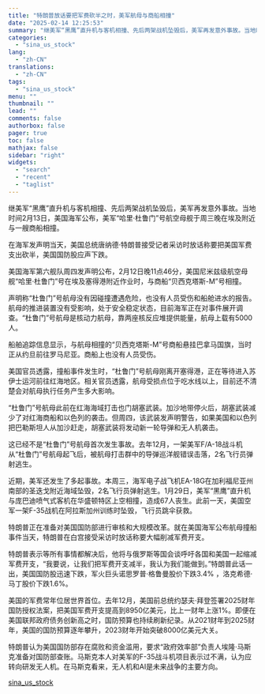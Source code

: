 ```yaml
---
title: "特朗普放话要把军费砍半之时，美军航母与商船相撞"
date: "2025-02-14 12:25:53"
summary: "继美军“黑鹰”直升机与客机相撞、先后两架战机坠毁后，美军再发意外事故。当地时间..."
categories:
  - "sina_us_stock"
lang:
  - "zh-CN"
translations:
  - "zh-CN"
tags:
  - "sina_us_stock"
menu: ""
thumbnail: ""
lead: ""
comments: false
authorbox: false
pager: true
toc: false
mathjax: false
sidebar: "right"
widgets:
  - "search"
  - "recent"
  - "taglist"
---
```


继美军“黑鹰”直升机与客机相撞、先后两架战机坠毁后，美军再发意外事故。当地时间2月13日，美国海军公布，美军“哈里·杜鲁门”号航空母舰于周三晚在埃及附近与一艘商船相撞。

在海军发声明当天，美国总统唐纳德·特朗普接受记者采访时放话称要把美国军费支出砍半，美国国防股应声下跌。

美国海军第六舰队周四发声明公布，2月12日晚11点46分，美国尼米兹级航空母舰“哈里·杜鲁门”号在埃及塞得港附近作业时，与商船“贝西克塔斯-M”号相撞。

声明称“杜鲁门”号航母没有因碰撞遭遇危险，也没有人员受伤和船舱进水的报告。航母的推进装置没有受影响，处于安全稳定状态，目前海军正在对事件展开调查。“杜鲁门”号航母是核动力航母，靠两座核反应堆提供能量，航母上载有5000人。

船舶追踪信息显示，与航母相撞的“贝西克塔斯-M”号商船悬挂巴拿马国旗，当时正从约旦前往罗马尼亚。商船上也没有人员受伤。

美国官员透露，撞船事件发生时，“杜鲁门”号航母刚离开塞得港，正在等待进入苏伊士运河前往红海地区。相关官员透露，航母受损点位于吃水线以上，目前还不清楚会对航母执行任务产生多大影响。

“杜鲁门”号航母此前在红海海域打击也门胡塞武装。加沙地带停火后，胡塞武装减少了对红海商船和以色列的袭击。但周四，该武装发声明警告，如果美国和以色列把巴勒斯坦人从加沙赶走，胡塞武装将发动新一轮导弹和无人机袭击。

这已经不是“杜鲁门”号航母首次发生事故。去年12月，一架美军F/A-18战斗机从“杜鲁门”号航母起飞后，被航母打击群中的导弹巡洋舰错误击落，2名飞行员弹射逃生。

近期，美军还发生了多起事故。本周三，海军电子战飞机EA-18G在加利福尼亚州南部的圣迭戈附近海域坠毁，2名飞行员弹射逃生。1月29日，美军“黑鹰”直升机与庞巴迪喷气式客机在华盛顿特区上空相撞，造成67人丧生。此前一天，美国空军一架F-35战机在阿拉斯加州训练时坠毁，飞行员跳伞获救。

特朗普正在准备对美国国防部进行审核和大规模改革。就在美国海军公布航母撞船事件当天，特朗普在白宫接受采访时放话称要大幅削减军费开支。

特朗普表示等所有事情都解决后，他将与俄罗斯等国会谈呼吁各国和美国一起缩减军费开支，“我要说，让我们把军费开支减半，我认为我们能做到。”特朗普此话一出，美国国防股迅速下跌，军火巨头诺思罗普·格鲁曼股价下跌3.4% ，洛克希德·马丁股价下跌1.6%。

美国的军费常年位居世界首位。去年12月，美国前总统约瑟夫·拜登签署2025财年国防授权法案，把美国军费开支提高到8950亿美元，比上一财年上涨1%。即便在美国联邦政府债务创新高之时，国防预算也持续刷新纪录。从2021财年到2025财年，美国的国防预算逐年攀升，2023财年开始突破8000亿美元大关。

特朗普认为美国国防部存在腐败和资金滥用，要求“政府效率部”负责人埃隆·马斯克准备对国防部查账。马斯克本人对美军的F-35战斗机项目表示过不满，认为应转向研发无人机。在马斯克看来，无人机和AI是未来战争的主要方向。

[sina_us_stock](https://finance.sina.com.cn/jjxw/2025-02-14/doc-inekmpzk6861062.shtml)
